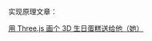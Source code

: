 实现原理文章：

[用 Three.js 画个 3D 生日蛋糕送给他（她）](https://mp.weixin.qq.com/s?__biz=Mzg3OTYzMDkzMg==&mid=2247486629&idx=1&sn=0282987fef9727cab289cad332f5e778&chksm=cf00c39ef8774a88765752edae20e2e1640ab4233cd6136a2afd3b1f7296a2d497d4aa56e956&token=550883873&lang=zh_CN#rd)